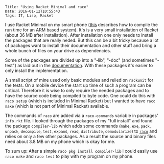 	Title: "Using Racket Minimal and raco"
	Date: 2016-01-12T10:55:43
	Tags: IT, Lisp, Racket

I use Racket Minimal on my smart phone ([this](../2015/08/27/how-to-run-racket-on-the-raspberry-pi-2/)
describes how to compile the run time for an ARM based
system). It's is a very small installation of Racket (about 36 MB
after installation). After installation one only needs to install the
packages that are really neded. But this can be a bit tricky because a
lot of packages want to install their documentation and other
stuff and bring a whole bunch of files on your drive as
dependencies.

Some of the packages are divided up into a "-lib", "-doc" (and
sometimes "-test") as laid out in the
[documentation](https://docs.racket-lang.org/pkg/getting-started.html#%28part._.Naming_and_.Designing_.Packages%29). With
these packages it's easier to only install the implementation.

A small script of mine used only basic modules and relied on
`rackunit` for the tests. On a mobile device the start up time of such a program can be 
critical. Therefore it is wise to only
require the needed packages and to have the source code being compiled to
byte code. One could do this with `raco setup` (which is included in
Minimal Racket) but I wanted to have
`raco make` (which is not part of Minimal Racket) available. 

The commands of `raco` are added via a `raco-commands` variable in
packages' `info.rkt` file. I looked through the packages of my "full
install" and found the package `compiler-lib` which adds some commands
(`make`, `exe`, `pack`, `unpack`, `decompile`, `test`, `expand`,
`read`, `distribute`, `demodularize`) to
[`raco`](https://mirror.racket-lang.org/releases/6.3/doc/raco/index.html)
and relies on only a few other packages. As a result the source and
binary files need about 3.8 MB on my phone which is okay for me.

To sum up: After a simple `raco pkg install compiler-lib` I could easily use
`raco make` and `raco test` to play with my program on my phone.
